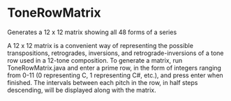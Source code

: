 # ToneRowMatrix
Generates a 12 x 12 matrix showing all 48 forms of a series 

A 12 x 12 matrix is a convenient way of representing the possible transpositions, retrogrades, inversions, and retrograde-inversions of a tone row used in a 12-tone composition. To generate a matrix, run ToneRowMatrix.java and enter a prime row, in the form of integers ranging from 0-11 (0 representing C, 1 representing C#, etc.), and press enter when finished. The intervals between each pitch in the row, in half steps descending, will be displayed along with the matrix.